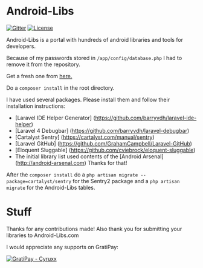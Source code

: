 Android-Libs
============

[![Gitter](https://badges.gitter.im/Join%20Chat.svg)](https://gitter.im/Cyruxx/Android-Libs?utm_source=badge&utm_medium=badge&utm_campaign=pr-badge&utm_content=badge)
[![License](http://img.shields.io/badge/license-GPL--2.0-green.svg)](http://choosealicense.com/licenses/gpl-2.0/)

Android-Libs is a portal with hundreds of android libraries and tools for developers.


Because of my passwords stored in `/app/config/database.php` I had to remove it from the repository.

Get a fresh one from [here.](https://github.com/laravel/laravel/blob/master/app/config/database.php)

Do a `composer install` in the root directory.

I have used several packages. Please install them and follow their installation instructions:
* [Laravel IDE Helper Generator] (https://github.com/barryvdh/laravel-ide-helper)
* [Laravel 4 Debugbar] (https://github.com/barryvdh/laravel-debugbar)
* [Cartalyst Sentry] (https://cartalyst.com/manual/sentry)
* [Laravel GitHub] (https://github.com/GrahamCampbell/Laravel-GitHub)
* [Eloquent Sluggable] (https://github.com/cviebrock/eloquent-sluggable)
* The initial library list used contents of the [Android Arsenal] (http://android-arsenal.com) Thanks for that!


After the `composer install` do a `php artisan migrate --package=cartalyst/sentry` for the Sentry2 package and a `php artisan migrate` for the Android-Libs tables.


Stuff
========

Thanks for any contributions made!
Also thank you for submitting your libraries to Android-Libs.com

I would appreciate any supports on GratiPay:


[![GratiPay - Cyruxx](http://img.shields.io/gratipay/Cyruxx.svg)](https://gratipay.com/Cyruxx/)
